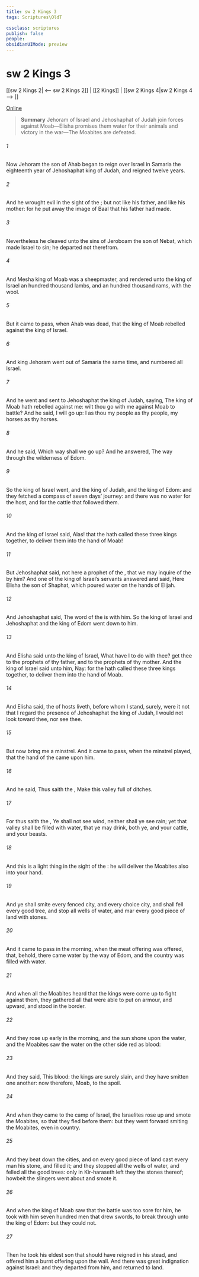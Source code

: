 ```yaml
---
title: sw 2 Kings 3
tags: Scriptures\OldT

cssclass: scriptures
publish: false
people:
obsidianUIMode: preview
---
```


# sw 2 Kings 3
[[sw 2 Kings 2| <-- sw 2 Kings 2]] | [[2 Kings]] | [[sw 2 Kings 4|sw 2 Kings 4 --> ]]

[Online](https://churchofjesuschrist.org/study/scriptures/ot/2-kgs/3?lang=eng)

> __Summary__
Jehoram of Israel and Jehoshaphat of Judah join forces against Moab—Elisha promises them water for their animals and victory in the war—The Moabites are defeated.

###### 1 
Now Jehoram the son of Ahab began to reign over Israel in Samaria the eighteenth year of Jehoshaphat king of Judah, and reigned twelve years.

###### 2 
And he wrought evil in the sight of the ; but not like his father, and like his mother: for he put away the image of Baal that his father had made.

###### 3 
Nevertheless he cleaved unto the sins of Jeroboam the son of Nebat, which made Israel to sin; he departed not therefrom.

###### 4 
And Mesha king of Moab was a sheepmaster, and rendered unto the king of Israel an hundred thousand lambs, and an hundred thousand rams, with the wool.

###### 5 
But it came to pass, when Ahab was dead, that the king of Moab rebelled against the king of Israel.

###### 6 
And king Jehoram went out of Samaria the same time, and numbered all Israel.

###### 7 
And he went and sent to Jehoshaphat the king of Judah, saying, The king of Moab hath rebelled against me: wilt thou go with me against Moab to battle? And he said, I will go up: I  as thou  my people as thy people,  my horses as thy horses.

###### 8 
And he said, Which way shall we go up? And he answered, The way through the wilderness of Edom.

###### 9 
So the king of Israel went, and the king of Judah, and the king of Edom: and they fetched a compass of seven days’ journey: and there was no water for the host, and for the cattle that followed them.

###### 10 
And the king of Israel said, Alas! that the  hath called these three kings together, to deliver them into the hand of Moab!

###### 11 
But Jehoshaphat said,  not here a prophet of the , that we may inquire of the  by him? And one of the king of Israel’s servants answered and said, Here  Elisha the son of Shaphat, which poured water on the hands of Elijah.

###### 12 
And Jehoshaphat said, The word of the  is with him. So the king of Israel and Jehoshaphat and the king of Edom went down to him.

###### 13 
And Elisha said unto the king of Israel, What have I to do with thee? get thee to the prophets of thy father, and to the prophets of thy mother. And the king of Israel said unto him, Nay: for the  hath called these three kings together, to deliver them into the hand of Moab.

###### 14 
And Elisha said,  the  of hosts liveth, before whom I stand, surely, were it not that I regard the presence of Jehoshaphat the king of Judah, I would not look toward thee, nor see thee.

###### 15 
But now bring me a minstrel. And it came to pass, when the minstrel played, that the hand of the  came upon him.

###### 16 
And he said, Thus saith the , Make this valley full of ditches.

###### 17 
For thus saith the , Ye shall not see wind, neither shall ye see rain; yet that valley shall be filled with water, that ye may drink, both ye, and your cattle, and your beasts.

###### 18 
And this is  a light thing in the sight of the : he will deliver the Moabites also into your hand.

###### 19 
And ye shall smite every fenced city, and every choice city, and shall fell every good tree, and stop all wells of water, and mar every good piece of land with stones.

###### 20 
And it came to pass in the morning, when the meat offering was offered, that, behold, there came water by the way of Edom, and the country was filled with water.

###### 21 
And when all the Moabites heard that the kings were come up to fight against them, they gathered all that were able to put on armour, and upward, and stood in the border.

###### 22 
And they rose up early in the morning, and the sun shone upon the water, and the Moabites saw the water on the other side  red as blood:

###### 23 
And they said, This  blood: the kings are surely slain, and they have smitten one another: now therefore, Moab, to the spoil.

###### 24 
And when they came to the camp of Israel, the Israelites rose up and smote the Moabites, so that they fled before them: but they went forward smiting the Moabites, even in  country.

###### 25 
And they beat down the cities, and on every good piece of land cast every man his stone, and filled it; and they stopped all the wells of water, and felled all the good trees: only in Kir-haraseth left they the stones thereof; howbeit the slingers went about  and smote it.

###### 26 
And when the king of Moab saw that the battle was too sore for him, he took with him seven hundred men that drew swords, to break through  unto the king of Edom: but they could not.

###### 27 
Then he took his eldest son that should have reigned in his stead, and offered him  a burnt offering upon the wall. And there was great indignation against Israel: and they departed from him, and returned to  land.

